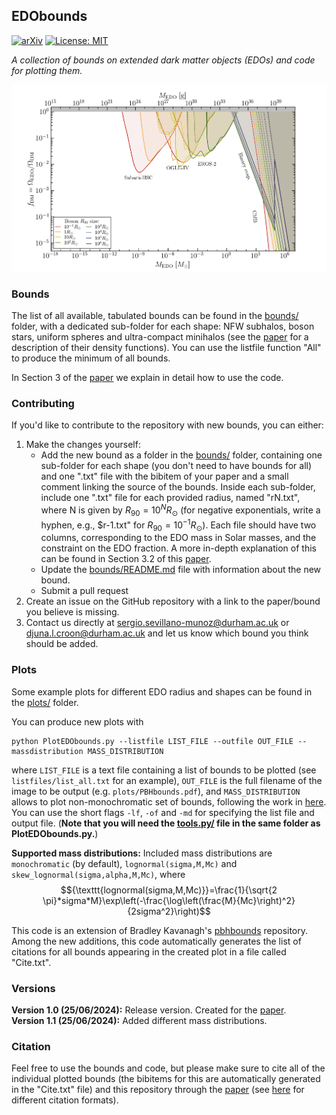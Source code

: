 ## EDObounds

 [![arXiv](https://img.shields.io/badge/arXiv-2407.02573-B31B1B.svg)](https://arxiv.org/abs/2407.02573) [![License: MIT](https://img.shields.io/badge/License-MIT-yellow.svg)](https://opensource.org/licenses/MIT)

*A collection of bounds on extended dark matter objects (EDOs) and code for plotting them.*

 ![All PBH bounds](plots/bounds_all.png)


### Bounds

The list of all available, tabulated bounds can be found in the [bounds/](bounds/) folder, with a dedicated sub-folder for each shape: NFW subhalos, boson stars, uniform spheres and ultra-compact minihalos (see the [paper](https://arxiv.org/abs/2407.02573) for a description of their density functions). You can use the listfile function "All" to produce the minimum of all bounds.

In Section 3 of the [paper](https://arxiv.org/abs/2407.02573) we explain in detail how to use the code.

### Contributing

If you'd like to contribute to the repository with new bounds, you can either:
1. Make the changes yourself:
	* Add the new bound as a folder in the [bounds/](bounds/) folder, containing one sub-folder for each shape (you don't need to have bounds for all) and one ".txt" file with the bibitem of your paper and a small comment linking the source of the bounds. Inside each sub-folder, include one ".txt" file for each provided radius, named "rN.txt", where N is given by $R_{90}=10^N R_{\odot}$ (for negative exponentials, write a hyphen, e.g., $r-1.txt" for $R_{90}=10^{-1}R_{\odot}$). Each file should have two columns, corresponding to the EDO mass in Solar masses, and the constraint on the EDO fraction. A more in-depth explanation of this can be found in Section 3.2 of this [paper](https://arxiv.org/abs/2407.02573).
	* Update the [bounds/README.md](https://github.com/SergioSevi/EDObounds/blob/master/bounds/README.md) file with information about the new bound.
	* Submit a pull request
2. Create an issue on the GitHub repository with a link to the paper/bound you believe is missing.  
3. Contact us directly at sergio.sevillano-munoz@durham.ac.uk or djuna.l.croon@durham.ac.uk and let us know which bound you think should be added.

### Plots

Some example plots for different EDO radius and shapes can be found in the [plots/](plots/) folder.

You can produce new plots with
```
python PlotEDObounds.py --listfile LIST_FILE --outfile OUT_FILE --massdistribution MASS_DISTRIBUTION
```
where `LIST_FILE` is a text file containing a list of bounds to be plotted (see `listfiles/list_all.txt` for an example),  `OUT_FILE` is the full filename of the image to be output (e.g. `plots/PBHbounds.pdf`), and `MASS_DISTRIBUTION` allows to plot non-monochromatic set of bounds, following the work in [here](https://arxiv.org/abs/1705.05567). You can use the short flags `-lf`, `-of` and `-md` for specifying the list file and output file. (**Note that you will need the [tools.py/](tools.py/) file in the same folder as PlotEDObounds.py.**)

**Supported mass distributions:** Included mass distributions are `monochromatic` (by default), `lognormal(sigma,M,Mc)` and `skew_lognormal(sigma,alpha,M,Mc)`, where<br>
$${\texttt{lognormal(sigma,M,Mc)}}=\frac{1}{\sqrt{2 \pi}*sigma*M}\exp\left(-\frac{\log\left(\frac{M}{Mc}\right)^2}{2sigma^2}\right)$$

This code is an extension of Bradley Kavanagh's [pbhbounds](https://github.com/bradkav/PBHbounds) repository. Among the new additions, this code automatically generates the list of citations for all bounds appearing in the created plot in a file called "Cite.txt".
### Versions

**Version 1.0 (25/06/2024):** Release version. Created for the [paper](https://arxiv.org/abs/2407.02573).<br>
**Version 1.1 (25/06/2024):** Added different mass distributions.
### Citation

Feel free to use the bounds and code, but please make sure to cite all of the individual plotted bounds (the bibitems for this are automatically generated in the "Cite.txt" file) and this repository through the [paper](https://arxiv.org/abs/2407.02573) (see [here](https://ui.adsabs.harvard.edu/abs/2024arXiv240702573C/exportcitation) for different citation formats).

